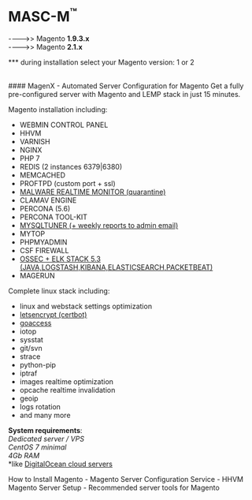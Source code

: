 

MASC-M<sup>™</sup>
======

---->> Magento **1.9.3.x**<br/>
---->> Magento **2.1.x**

*** during installation select your Magento version: 1 or 2

<br/>
#### MagenX - Automated Server Configuration for Magento
Get a fully pre-configured server with Magento and LEMP stack in just 15 minutes.

Magento installation including: <br/>
- WEBMIN CONTROL PANEL
- HHVM
- VARNISH
- NGINX
- PHP 7
- REDIS (2 instances 6379|6380)
- MEMCACHED
- PROFTPD (custom port + ssl)
- [MALWARE REALTIME MONITOR (quarantine)](https://github.com/rfxn/linux-malware-detect)
- CLAMAV ENGINE
- PERCONA (5.6)
- PERCONA TOOL-KIT
- [MYSQLTUNER (+ weekly reports to admin email)](https://raw.githubusercontent.com/major/MySQLTuner-perl/master/mysqltuner.pl)
- MYTOP
- PHPMYADMIN
- CSF FIREWALL
- [OSSEC + ELK STACK 5.3 (JAVA,LOGSTASH,KIBANA,ELASTICSEARCH,PACKETBEAT)](http://www.wazuh.com/)
- MAGERUN

Complete linux stack including: <br/>
- linux and webstack settings optimization
- [letsencrypt (certbot)](https://certbot.eff.org/)
- [goaccess](http://rt.goaccess.io)
- iotop
- sysstat
- git/svn
- strace
- python-pip
- iptraf
- images realtime optimization
- opcache realtime invalidation
- geoip
- logs rotation
- and many more


**System requirements**:<br/>
*Dedicated server / VPS*<br/>
*CentOS 7 minimal*<br/>
*4Gb RAM*<br/>
*like [DigitalOcean cloud servers](https://m.do.co/c/ccc5d115377f)


How to Install Magento - Magento Server Configuration Service - HHVM Magento Server Setup - Recommended server tools for Magento
